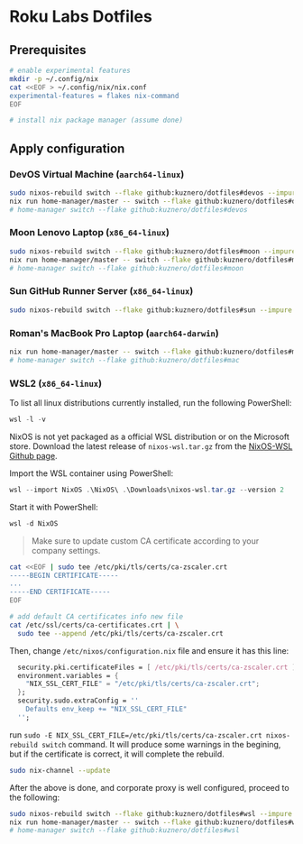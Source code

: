 # Roku Labs Dotfiles

## Prerequisites

```bash
# enable experimental features
mkdir -p ~/.config/nix
cat <<EOF > ~/.config/nix/nix.conf
experimental-features = flakes nix-command
EOF

# install nix package manager (assume done)
```

## Apply configuration

### DevOS Virtual Machine (`aarch64-linux`)

```bash
sudo nixos-rebuild switch --flake github:kuznero/dotfiles#devos --impure
nix run home-manager/master -- switch --flake github:kuznero/dotfiles#devos
# home-manager switch --flake github:kuznero/dotfiles#devos
```

### Moon Lenovo Laptop (`x86_64-linux`)

```bash
sudo nixos-rebuild switch --flake github:kuznero/dotfiles#moon --impure
nix run home-manager/master -- switch --flake github:kuznero/dotfiles#moon
# home-manager switch --flake github:kuznero/dotfiles#moon
```

### Sun GitHub Runner Server (`x86_64-linux`)

```bash
sudo nixos-rebuild switch --flake github:kuznero/dotfiles#sun --impure
```

### Roman's MacBook Pro Laptop (`aarch64-darwin`)

```bash
nix run home-manager/master -- switch --flake github:kuznero/dotfiles#mac
# home-manager switch --flake github:kuznero/dotfiles#mac
```

### WSL2 (`x86_64-linux`)

To list all linux distributions currently installed, run the following
PowerShell:

```powershell
wsl -l -v
```

NixOS is not yet packaged as a official WSL distribution or on the Microsoft
store. Download the latest release of `nixos-wsl.tar.gz` from the [NixOS-WSL
Github page](https://github.com/nix-community/NixOS-WSL/releases).

Import the WSL container using PowerShell:

```powershell
wsl --import NixOS .\NixOS\ .\Downloads\nixos-wsl.tar.gz --version 2
```

Start it with PowerShell:

```powershell
wsl -d NixOS
```

> Make sure to update custom CA certificate according to your company settings.

```bash
cat <<EOF | sudo tee /etc/pki/tls/certs/ca-zscaler.crt
-----BEGIN CERTIFICATE-----
...
-----END CERTIFICATE-----
EOF

# add default CA certificates info new file
cat /etc/ssl/certs/ca-certificates.crt | \
  sudo tee --append /etc/pki/tls/certs/ca-zscaler.crt
```

Then, change `/etc/nixos/configuration.nix` file and ensure it has this line:

```nix
  security.pki.certificateFiles = [ /etc/pki/tls/certs/ca-zscaler.crt ];
  environment.variables = {
    "NIX_SSL_CERT_FILE" = "/etc/pki/tls/certs/ca-zscaler.crt";
  };
  security.sudo.extraConfig = ''
    Defaults env_keep += "NIX_SSL_CERT_FILE"
  '';
```

run `sudo -E NIX_SSL_CERT_FILE=/etc/pki/tls/certs/ca-zscaler.crt nixos-rebuild
switch` command. It will produce some warnings in the begining, but if the
certificate is correct, it will complete the rebuild.

```bash
sudo nix-channel --update
```

After the above is done, and corporate proxy is well configured, proceed to the
following:

```bash
sudo nixos-rebuild switch --flake github:kuznero/dotfiles#wsl --impure
nix run home-manager/master -- switch --flake github:kuznero/dotfiles#wsl
# home-manager switch --flake github:kuznero/dotfiles#wsl
```
